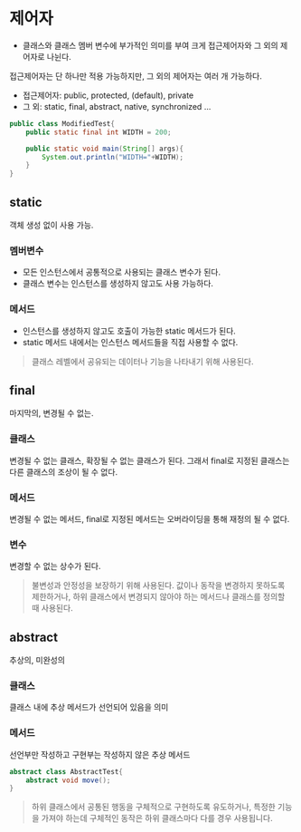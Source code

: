 # 제어자
- 클래스와 클래스 멤버 변수에 부가적인 의미를 부여
크게 접근제어자와 그 외의 제어자로 나뉜다.

접근제어자는 단 하나만 적용 가능하지만, 그 외의 제어자는 여러 개 가능하다.

- 접근제어자: public, protected, (default), private
- 그 외: static, final, abstract, native, synchronized ... 

```java
public class ModifiedTest{
    public static final int WIDTH = 200;

    public static void main(String[] args){
        System.out.println("WIDTH="+WIDTH);
    }
}
```

## static
객체 생성 없이 사용 가능.
### 멤버변수
- 모든 인스턴스에서 공통적으로 사용되는 클래스 변수가 된다.
- 클래스 변수는 인스턴스를 생성하지 않고도 사용 가능하다.

### 메서드
- 인스턴스를 생성하지 않고도 호출이 가능한 static 메서드가 된다.
- static 메서드 내에서는 인스턴스 메서드들을 직접 사용할 수 없다.

> 클래스 레벨에서 공유되는 데이터나 기능을 나타내기 위해 사용된다.

## final
마지막의, 변경될 수 없는.
### 클래스
변경될 수 없는 클래스, 확장될 수 없는 클래스가 된다.
그래서 final로 지정된 클래스는 다른 클래스의 조상이 될 수 없다.

### 메서드
변경될 수 없는 메서드, final로 지정된 메서드는 오버라이딩을 통해 재정의 될 수 없다.

### 변수
변경할 수 없는 상수가 된다.

> 불변성과 안정성을 보장하기 위해 사용된다. 값이나 동작을 변경하지 못하도록 제한하거나, 하위 클래스에서 변경되지 않아야 하는 메서드나 클래스를 정의할 때 사용된다.

## abstract
추상의, 미완성의
### 클래스
클래스 내에 추상 메서드가 선언되어 있음을 의미
### 메서드
선언부만 작성하고 구현부는 작성하지 않은 추상 메서드

```java
abstract class AbstractTest{
    abstract void move();
}
```

> 하위 클래스에서 공통된 행동을 구체적으로 구현하도록 유도하거나, 특정한 기능을 가져야 하는데 구체적인 동작은 하위 클래스마다 다를 경우 사용됩니다.